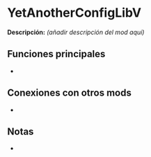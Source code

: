 # YetAnotherConfigLibV

**Descripción:** *(añadir descripción del mod aquí)*

## Funciones principales
- 

## Conexiones con otros mods
- 

## Notas
- 
